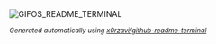
<div align="justify">
<picture>
    <source media="(prefers-color-scheme: dark)" srcset="https://i.ibb.co/cY5zx2h/output-gif.gif">
    <source media="(prefers-color-scheme: light)" srcset="https://i.ibb.co/cY5zx2h/output-gif.gif">
    <img alt="GIFOS_README_TERMINAL" src="https://i.ibb.co/cY5zx2h/output-gif.gif">
</picture>

<sub><i>Generated automatically using [x0rzavi/github-readme-terminal](https://github.com/x0rzavi/github-readme-terminal)</i></sub>

</div>
    